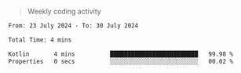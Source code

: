 > Weekly coding activity
<!--START_SECTION:waka-->

```txt
From: 23 July 2024 - To: 30 July 2024

Total Time: 4 mins

Kotlin       4 mins          █████████████████████████   99.98 %
Properties   0 secs          ░░░░░░░░░░░░░░░░░░░░░░░░░   00.02 %
```

<!--END_SECTION:waka-->
